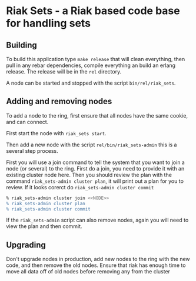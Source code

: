 Riak Sets - a Riak based code base for handling sets
======================================


## Building

To build this application type `make release` that will clean
everything, then pull in any rebar dependencies, compile everything an
build an erlang release. The release will be in the `rel` directory.

A node can be started and stopped with the script
`bin/rel/riak_sets`. 

## Adding and removing nodes

To add a node to the ring, first ensure that all nodes have the same
cookie, and can connect.

First start the node with `riak_sets start`.

Then add a new node with the script `rel/bin/riak_sets-admin` this is
a several step process.

First you will use a join command to tell the system that you want to
join a node (or several) to the ring. First do a join, you need to
provide it with an existing cluster node here.  Then you should review
the plan with the command `riak_sets-admin cluster plan`, it will
print out a plan for you to review. If it looks corerct do
`riak_sets-admin cluster commit`

```bash
% riak_sets-admin cluster join <<NODE>>
% riak_sets-admin cluster plan
% riak_sets-admin cluster commit
```

If the `riak_sets-admin` script can also remove nodes, again you will
need to view the plan and then commit.

## Upgrading

Don't upgrade nodes in production, add new nodes to the ring with the
new code, and then remove the old nodes. Ensure that riak has enough
time to move all data off of old nodes before removing any from the cluster

## 
